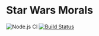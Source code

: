 # Star Wars Morals

![Node.js CI](https://github.com/gordey4doronin/swtcw-morals-js/workflows/Node.js%20CI/badge.svg)
[![Build Status](https://travis-ci.org/gordey4doronin/swtcw-morals-js.svg?branch=master)](https://travis-ci.org/gordey4doronin/swtcw-morals-js)
